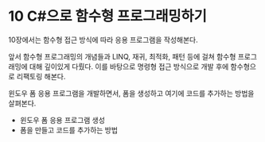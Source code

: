 # 10 C#으로 함수형 프로그래밍하기

10장에서는 함수형 접근 방식에 따라 응용 프로그램을 작성해본다.

앞서 함수형 프로그래밍의 개념들과 LINQ, 재귀, 최적화, 패턴 등에 걸쳐 함수형 프로그래밍에 대해 깊이있게 다뤘다. 이를 바탕으로 명령형 접근 방식으로 개발 후에 함수형으로 리팩토링 해본다.

윈도우 폼 응용 프로그램을 개발하면서, 폼을 생성하고 여기에 코드를 추가하는 방법을 살펴본다.



- 윈도우 폼 응용 프로그램 생성
- 폼을 만들고 코드를 추가하는 방법

